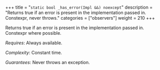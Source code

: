 +++
title = "`static bool _has_error(Impl &&) noexcept`"
description = "Returns true if an error is present in the implementation passed in. Constexpr, never throws."
categories = ["observers"]
weight = 210
+++

Returns true if an error is present in the implementation passed in. Constexpr where possible.

*Requires*: Always available.

*Complexity*: Constant time.

*Guarantees*: Never throws an exception.
